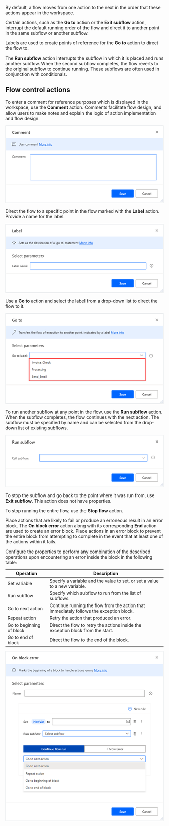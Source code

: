 By default, a flow moves from one action to the next in the order that these actions appear in the workspace. 

Certain actions, such as the **Go to** action or the **Exit subflow** action, interrupt the default running order of the flow and direct it to another point in the same subflow or another subflow. 

Labels are used to create points of reference for the **Go to** action to direct the flow to. 

The **Run subflow** action interrupts the subflow in which it is placed and runs another subflow. When the second subflow completes, the flow reverts to the original subflow to continue running. These subflows are often used in conjunction with conditionals.


## Flow control actions

To enter a comment for reference purposes which is displayed in the workspace, use the **Comment** action. Comments facilitate flow design, and allow users to make notes and explain the logic of action implementation and flow design.

![comment action properties](..\media\comment-action-properties.png)

Direct the flow to a specific point in the flow marked with the **Label** action. Provide a name for the label. 


![label action properties](..\media\label-action-properties.png)

Use a **Go to** action and select the label from a drop-down list to direct the flow to it.

![go to action properties](..\media\go-to-action-properties.png)

 To run another subflow at any point in the flow, use the **Run subflow** action. When the subflow completes, the flow continues with the next action. The subflow must be specified by name and can be selected from the drop-down list of existing subflows. 

![run subflow action properties](..\media\run-function-action-properties.png)

To stop the subflow and go back to the point where it was run from, use **Exit subflow**. This action does not have properties.

To stop running the entire flow, use the **Stop flow** action.

Place actions that are likely to fail or produce an erroneous result in an error block. The **On block error** action along with its corresponding **End** action are used to create an error block. Place actions in an error block to prevent the entire block from attempting to complete in the event that at least one of the actions within it fails. 

Configure the properties to perform any combination of the described operations upon encountering an error inside the block in the following table:

|Operation                  |Description     |
|---------------------------|----------------|
|Set variable|Specify a variable and the value to set, or set a value to a new variable.|
|Run subflow|Specify which subflow to run from the list of subflows.|
|Go to next action  |Continue running the flow from the action that immediately follows the exception block. |
|Repeat action       |Retry the action that produced an error. |
|Go to beginning of block   |Direct the flow to retry the actions inside the exception block from the start. |
|Go to end of block         |Direct the flow to the end of the block. |

![on exception error action properties](..\media\begin-exception-block-action-properties.png)
